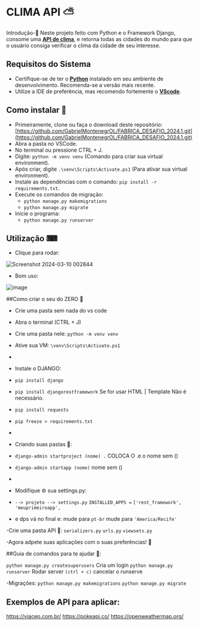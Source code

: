 # CLIMA API ⛅

Introdução-📝
Neste projeto feito com Python e o Framework Django, consome uma **[API de clima](https://openweathermap.org/)**, e retorna todas as cidades do mundo para que o usuário consiga verificar o clima da cidade de seu interesse.

## Requisitos do Sistema

- Certifique-se de ter o **[Python](https://www.python.org/downloads/)** instalado em seu ambiente de desenvolvimento. Recomenda-se a versão mais recente. 
- Utilize a IDE de preferência, mas recomendo fortemente o **[VScode](https://code.visualstudio.com/download)**.
 
## Como instalar 💾
- Primeiramente, clone ou faça o download deste repositório: [https://github.com/GabrielMontenegrOL/FABRICA_DESAFIO_2024.1.git](https://github.com/GabrielMontenegrOL/FABRICA_DESAFIO_2024.1.git)
- Abra a pasta no VSCode.
- No terminal ou pressione CTRL + J.
- Digite: `python -m venv venv` (Comando para criar sua virtual environment).
- Após criar, digite `.\venv\Scripts\Activate.ps1` (Para ativar sua virtual environment).
- Instale as dependências com o comando: `pip install -r requirements.txt`.
- Execute os comandos de migração:
  - `python manage.py makemigrations`
  - `python manage.py migrate`
- Inicie o programa:
  - `python manage.py runserver`
    
## Utilização ⌨
- Clique para rodar:
  
![Screenshot 2024-03-10 002844](https://github.com/GabrielMontenegrOL/FABRICA_DESAFIO_2024.1/assets/131418339/b0b1b926-f034-4e2f-bdbc-314f5b5a9629)

- Bom uso:
  
![image](https://github.com/GabrielMontenegrOL/FABRICA_DESAFIO_2024.1/assets/131418339/f1ed1895-374e-46ba-b9ac-c9b96d597c84)

##Como criar o seu do ZERO 🤝

- Crie uma pasta sem nada do vs code
- Abra o terminal (CTRL + J)
- Crie uma pasta nele: `python -m venv venv `
- Ative sua VM: `\venv\Scripts\Activate.ps1`
- 
- Instale o DJANGO:
- `pip install django`
- `pip install djangorestframework` Se for usar HTML | Template Não é necessário.
- `pip install requests`
- `pip freeze > requirements.txt`
- 
- Criando suas pastas 📂: 
- `django-admin startproject (nome) .` COLOCA O .e o nome sem ()
- `django-admin startapp (nome)` nome sem ()
- 
- Modifique ⚙ sua settings.py:
- `--> projeto --> settings.py`
`INSTALLED_APPS =` 
`['rest_framework',`
`'meuprimeiroapp',`

- e dps vá no final e:
mude para `pt-br`
mude para `'America/Recife'`

-Crie uma pasta API 📂: 
`serializers.py`
`urls.py`
`viewsets.py`

-Agora adpete suas aplicações com o suas preferências! 🧠

##Guia de comandos para te ajudar 🤝:

`python manage.py createsuperusers` Cria um login
`python manage.py runserver` Rodar server
`(ctrl + c)` cancelar o runserve 

-Migrações: 
`python manage.py makemigrations`
`python manage.py migrate`

## Exemplos de API para aplicar:
https://viacep.com.br/ 
https://pokeapi.co/
https://openweathermap.org/







  
  








